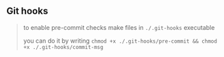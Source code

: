 ## Git hooks

> to enable pre-commit checks make files in `./.git-hooks` executable
>
> you can do it by writing `chmod +x ./.git-hooks/pre-commit && chmod +x ./.git-hooks/commit-msg`

